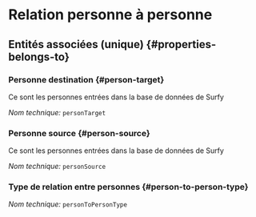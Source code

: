# Relation personne à personne
<!--- THIS FILE IS GENERATED PLEASE DO NOT EDIT IT DIRECTLY --->



<OH code="personToPerson"/>







## Entités associées (unique) {#properties-belongs-to}

### Personne destination {#person-target}

Ce sont les personnes entrées dans la base de données de Surfy

*Nom technique:* ```personTarget```
<PH code="personToPerson:personTarget"/>

### Personne source {#person-source}

Ce sont les personnes entrées dans la base de données de Surfy

*Nom technique:* ```personSource```
<PH code="personToPerson:personSource"/>

### Type de relation entre personnes {#person-to-person-type}



*Nom technique:* ```personToPersonType```
<PH code="personToPerson:personToPersonType"/>





